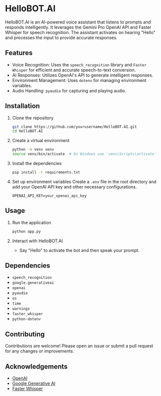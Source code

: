 # HelloBOT.AI

HelloBOT.AI is an AI-powered voice assistant that listens to prompts and responds intelligently. It leverages the Gemini Pro OpenAI API and Faster Whisper for speech recognition. The assistant activates on hearing "Hello" and processes the input to provide accurate responses.

## Features

- Voice Recognition: Uses the `speech_recognition` library and `Faster Whisper` for efficient and accurate speech-to-text conversion.
- AI Responses: Utilizes OpenAI's API to generate intelligent responses.
- Environment Management: Uses `dotenv` for managing environment variables.
- Audio Handling: `pyaudio` for capturing and playing audio.

## Installation

1. Clone the repository
    ```bash
    git clone https://github.com/yourusername/HelloBOT.AI.git
    cd HelloBOT.AI
    ```

2. Create a virtual environment
    ```bash
    python -m venv venv
    source venv/bin/activate  # On Windows use `venv\Scripts\activate`
    ```

3. Install the dependencies
    ```bash
    pip install -r requirements.txt
    ```

4. Set up environment variables
    Create a `.env` file in the root directory and add your OpenAI API key and other necessary configurations.
    ```env
    OPENAI_API_KEY=your_openai_api_key
    ```

## Usage

1. Run the application
    ```bash
    python app.py
    ```

2. Interact with HelloBOT.AI
    - Say "Hello" to activate the bot and then speak your prompt.

## Dependencies

- `speech_recognition`
- `google.generativeai`
- `openai`
- `pyaudio`
- `os`
- `time`
- `warnings`
- `faster_whisper`
- `python-dotenv`

## Contributing

Contributions are welcome! Please open an issue or submit a pull request for any changes or improvements.

## Acknowledgements

- [OpenAI](https://openai.com/)
- [Google Generative AI](https://ai.google/tools/)
- [Faster Whisper](https://github.com/openai/whisper)
